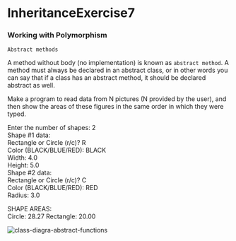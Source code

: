 # InheritanceExercise7

### Working with Polymorphism 

`Abstract methods`

A method without body (no implementation) is known as `abstract method`. A method must always be declared in an abstract class, or in other words you can say that if a class has an abstract method, it should be declared abstract as well.


Make a program to read data from N pictures (N provided by the user), and then show the areas of these figures in the same order in which they were typed.

Enter the number of shapes: 2\
Shape #1 data:\
Rectangle or Circle (r/c)? R\
Color (BLACK/BLUE/RED): BLACK\
Width: 4.0\
Height: 5.0\
Shape #2 data:\
Rectangle or Circle (r/c)? C\
Color (BLACK/BLUE/RED): RED\
Radius: 3.0

SHAPE AREAS:\
Circle: 28.27 
Rectangle: 20.00



![class-diagra-abstract-functions](https://user-images.githubusercontent.com/22635013/130622677-c7cc3577-096f-4b7a-b057-67c6bfe586d7.png)

